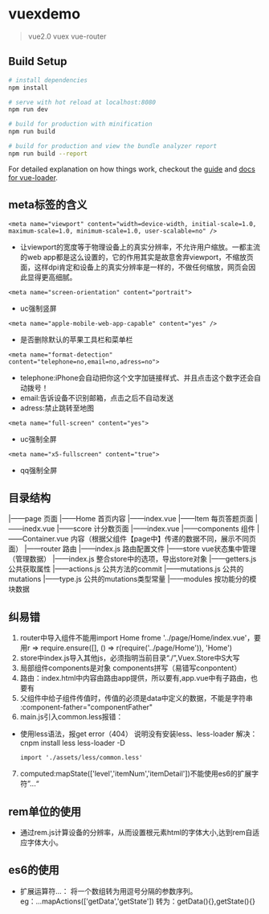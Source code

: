 # vuexdemo

> vue2.0 vuex vue-router

## Build Setup

``` bash
# install dependencies
npm install

# serve with hot reload at localhost:8080
npm run dev

# build for production with minification
npm run build

# build for production and view the bundle analyzer report
npm run build --report
```

For detailed explanation on how things work, checkout the [guide](http://vuejs-templates.github.io/webpack/) and [docs for vue-loader](http://vuejs.github.io/vue-loader).

## meta标签的含义

```
<meta name="viewport" content="width=device-width, initial-scale=1.0, maximum-scale=1.0, minimum-scale=1.0, user-scalable=no" />
```
* 让viewport的宽度等于物理设备上的真实分辨率，不允许用户缩放。一都主流的web app都是这么设置的，它的作用其实是故意舍弃viewport，不缩放页面，这样dpi肯定和设备上的真实分辨率是一样的，不做任何缩放，网页会因此显得更高细腻。

```
<meta name="screen-orientation" content="portrait">
```
* uc强制竖屏

```
<meta name="apple-mobile-web-app-capable" content="yes" />
```
* 是否删除默认的苹果工具栏和菜单栏 
```
<meta name="format-detection" content="telephone=no,email=no,adress=no">
```
* telephone:iPhone会自动把你这个文字加链接样式、并且点击这个数字还会自动拨号！
* email:告诉设备不识别邮箱，点击之后不自动发送
* adress:禁止跳转至地图
```
<meta name="full-screen" content="yes">
```
* uc强制全屏
```
<meta name="x5-fullscreen" content="true">
```
* qq强制全屏

## 目录结构
|——page 页面
    |——Home  首页内容
        |——index.vue
    |——Item  每页答题页面
        |——inedx.vue
    |——score 计分数页面
        |——index.vue
|——components 组件
    |——Container.vue 内容（根据父组件【page中】传递的数据不同，展示不同页面）
|——router 路由
    |——index.js 路由配置文件
|——store vue状态集中管理（管理数据）
    |——index.js 整合store中的选项，导出store对象
    |——getters.js 公共获取属性
    |——actions.js 公共方法的commit
    |——mutations.js 公共的mutations
    |——type.js 公共的mutations类型常量
    |——modules 按功能分的模块数据
    
## 纠易错
1. router中导入组件不能用import Home frome '../page/Home/index.vue'，要用r => require.ensure([], () => r(require('../page/Home')), 'Home')
2. store中index.js导入其他js，必须指明当前目录“./”,Vuex.Store中S大写
3. 局部组件components是对象  components拼写（易错写conpontent）
4. 路由：index.html中内容由路由app提供，所以要有<router-view></router-view>,app.vue中有子路由，也要有<router-view></router-view>
5. 父组件中给子组件传值时，传值的必须是data中定义的数据，不能是字符串 :component-father="componentFather"
6. main.js引入common.less报错：
 * 使用less语法，报get error（404） 说明没有安装less、less-loader 解决：cnpm install less less-loader -D
	```
	import './assets/less/common.less'
	```
7. computed:mapState(['level','itemNum','itemDetail'])不能使用es6的扩展字符”...“

## rem单位的使用
* 通过rem.js计算设备的分辨率，从而设置根元素html的字体大小,达到rem自适应字体大小。

## es6的使用
* 扩展运算符...：  将一个数组转为用逗号分隔的参数序列。eg：...mapActions(['getData','getState']) 转为：getData(){},getState(){}
      